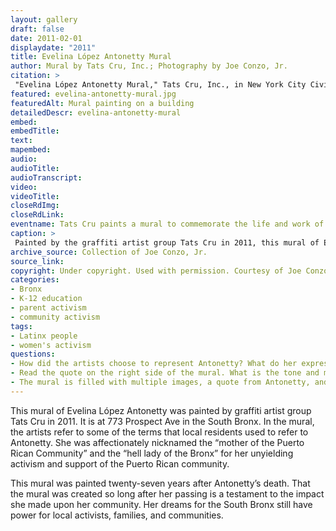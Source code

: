 ```yaml
--- 
layout: gallery
draft: false
date: 2011-02-01
displaydate: "2011"
title: Evelina López Antonetty Mural
author: Mural by Tats Cru, Inc.; Photography by Joe Conzo, Jr. 
citation: >
 "Evelina López Antonetty Mural," Tats Cru, Inc., in New York City Civil Rights History Project, Accessed: [Month Day, Year], https://nyccivilrightshistory.org/gallery/evelina-antonetty-mural.
featured: evelina-antonetty-mural.jpg
featuredAlt: Mural painting on a building
detailedDescr: evelina-antonetty-mural
embed: 
embedTitle: 
text: 
mapembed: 
audio: 
audioTitle: 
audioTranscript: 
video: 
videoTitle: 
closeRdImg: 
closeRdLink: 
eventname: Tats Cru paints a mural to commemorate the life and work of Evelina López Antonetty. 
caption: >
 Painted by the graffiti artist group Tats Cru in 2011, this mural of Evelina López Antonetty is at 773 Prospect Ave in the South Bronx. The quote reads, "We will never stop struggling here in The Bronx, even though they've destroyed it around us. We would pitch tents if we had to rather than move from here. We would fight back, there is nothing we would not do. They will never take us away from here. I feel very much a part of this and I'm never going to leave, and, after me, my children will be here to carry on. I have very strong children and very strong grandchildren."
archive_source: Collection of Joe Conzo, Jr. 
source_link: 
copyright: Under copyright. Used with permission. Courtesy of Joe Conzo, Jr. 
categories: 
- Bronx
- K-12 education
- parent activism
- community activism
tags: 
- Latinx people
- women's activism
questions:
- How did the artists choose to represent Antonetty? What do her expression and gesture mean to you? What were the artists trying to convey by painting her this way?
- Read the quote on the right side of the mural. What is the tone and message of the quote? Why might the artists have chosen that quote for this mural?
- The mural is filled with multiple images, a quote from Antonetty, and a list of her various roles, responsibilities, and commitments. How do you think these different parts of the mural connect to one another? How do these different parts relate to your understanding of Antonetty?
--- 
```


This mural of Evelina López Antonetty was painted by graffiti artist group Tats Cru in 2011. It is at 773 Prospect Ave in the South Bronx. In the mural, the artists refer to some of the terms that local residents used to refer to Antonetty. She was affectionately nicknamed the “mother of the Puerto Rican Community” and the “hell lady of the Bronx” for her unyielding activism and support of the Puerto Rican community.

This mural was painted twenty-seven years after Antonetty’s death. That the mural was created so long after her passing is a testament to the impact she made upon her community. Her dreams for the South Bronx still have power for local activists, families, and communities.
